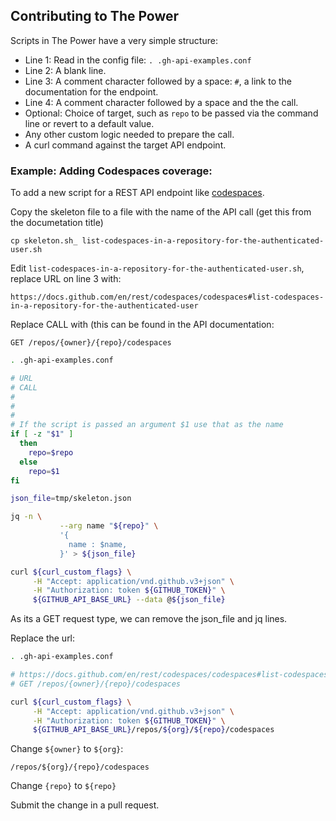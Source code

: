 ## Contributing to The Power

Scripts in The Power have a very simple structure:

- Line 1: Read in the config file: `. .gh-api-examples.conf`
- Line 2: A blank line.
- Line 3: A comment character followed by a space: `#`, a link to the documentation for the endpoint.
- Line 4: A comment character followed by a space and the the call. 
- Optional: Choice of target, such as `repo` to be passed via the command line or revert to a default value.
- Any other custom logic needed to prepare the call.
- A curl command against the target API endpoint.

### Example: Adding Codespaces coverage:

To add a new script for a REST API endpoint like [codespaces](https://docs.github.com/en/rest/codespaces/codespaces).

Copy the skeleton file to a file with the name of the API call (get this from the documetation title)

```
cp skeleton.sh_ list-codespaces-in-a-repository-for-the-authenticated-user.sh
```

Edit `list-codespaces-in-a-repository-for-the-authenticated-user.sh`, replace URL on line 3 with:

```
https://docs.github.com/en/rest/codespaces/codespaces#list-codespaces-in-a-repository-for-the-authenticated-user
```

Replace CALL with (this can be found in the API documentation:

```
GET /repos/{owner}/{repo}/codespaces
```

```bash
. .gh-api-examples.conf

# URL
# CALL
#
#
#
# If the script is passed an argument $1 use that as the name
if [ -z "$1" ]
  then
    repo=$repo
  else
    repo=$1
fi

json_file=tmp/skeleton.json

jq -n \
           --arg name "${repo}" \
           '{
             name : $name,
           }' > ${json_file}

curl ${curl_custom_flags} \
     -H "Accept: application/vnd.github.v3+json" \
     -H "Authorization: token ${GITHUB_TOKEN}" \
     ${GITHUB_API_BASE_URL} --data @${json_file}
```

As its a GET request type, we can remove the json_file and jq lines.

Replace the url:

```bash
. .gh-api-examples.conf

# https://docs.github.com/en/rest/codespaces/codespaces#list-codespaces-in-a-repository-for-the-authenticated-user
# GET /repos/{owner}/{repo}/codespaces

curl ${curl_custom_flags} \
     -H "Accept: application/vnd.github.v3+json" \
     -H "Authorization: token ${GITHUB_TOKEN}" \
     ${GITHUB_API_BASE_URL}/repos/${org}/${repo}/codespaces
```


Change `${owner}` to `${org}`:

```
/repos/${org}/{repo}/codespaces
```

Change `{repo}` to `${repo}`

Submit the change in a pull request.
